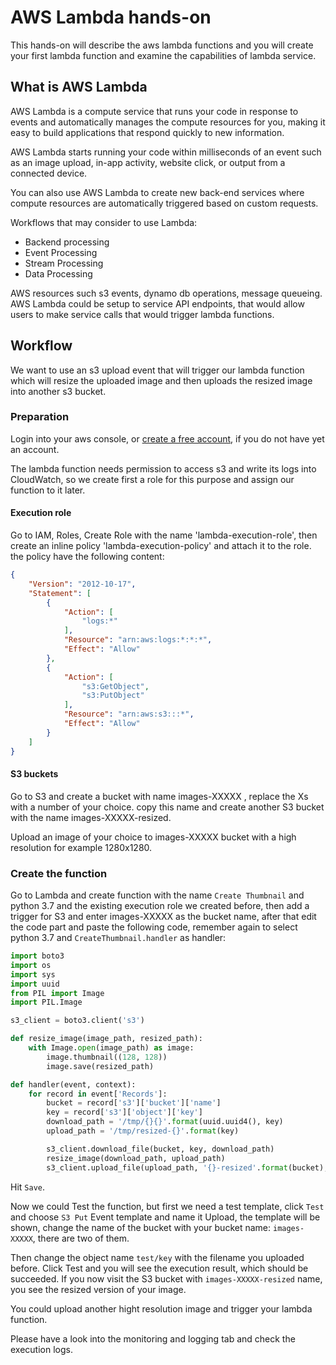 # AWS Lambda hands-on

This hands-on will describe the aws lambda functions and you will create your first lambda function and examine the capabilities of lambda service.

## What is AWS Lambda

AWS Lambda is a compute service that runs your code in response to events and automatically manages the compute resources for you, making it easy to build applications that respond quickly to new information.

AWS Lambda starts running your code within milliseconds of an event such as an image upload, in-app activity, website click, or output from a connected device.

You can also use AWS Lambda to create new back-end services where compute resources are automatically triggered based on custom requests.

Workflows that may consider to use Lambda:

- Backend processing
- Event Processing
- Stream Processing
- Data Processing

AWS resources such s3 events, dynamo db operations, message queueing. AWS Lambda could be setup to service API endpoints, that would allow users to make service calls that would trigger lambda functions.

## Workflow

We want to use an s3 upload event that will trigger our lambda function which will resize the uploaded image and then uploads the resized image into another s3 bucket.

### Preparation

Login into your aws console, or [create a free account](https://aws.amazon.com/free/?all-free-tier.sort-by=item.additionalFields.SortRank&all-free-tier.sort-order=asc), if you do not have yet an account.

The lambda function needs permission to access s3 and write its logs into CloudWatch, so we create first a role for this purpose and assign our function to it later.

#### Execution role

Go to IAM, Roles, Create Role with the name 'lambda-execution-role', then create an inline policy 'lambda-execution-policy' and attach it to the role. the policy have the following content:

```json
{
    "Version": "2012-10-17",
    "Statement": [
        {
            "Action": [
                "logs:*"
            ],
            "Resource": "arn:aws:logs:*:*:*",
            "Effect": "Allow"
        },
        {
            "Action": [
                "s3:GetObject",
                "s3:PutObject"
            ],
            "Resource": "arn:aws:s3:::*",
            "Effect": "Allow"
        }
    ]
}
```

#### S3 buckets

Go to S3 and create a bucket with name images-XXXXX , replace the Xs with a number of your choice. copy this name and create another S3 bucket with the name images-XXXXX-resized.

Upload an image of your choice to images-XXXXX  bucket with a high resolution for example 1280x1280.

### Create the function

Go to Lambda and create function with the name `Create Thumbnail` and python 3.7 and the existing execution role we created before, then add a trigger for S3 and enter images-XXXXX  as the bucket name, after that edit the code part and paste the following code, remember again to select python 3.7 and `CreateThumbnail.handler` as handler:

```python
import boto3
import os
import sys
import uuid
from PIL import Image
import PIL.Image

s3_client = boto3.client('s3')

def resize_image(image_path, resized_path):
    with Image.open(image_path) as image:
        image.thumbnail((128, 128))
        image.save(resized_path)

def handler(event, context):
    for record in event['Records']:
        bucket = record['s3']['bucket']['name']
        key = record['s3']['object']['key']
        download_path = '/tmp/{}{}'.format(uuid.uuid4(), key)
        upload_path = '/tmp/resized-{}'.format(key)

        s3_client.download_file(bucket, key, download_path)
        resize_image(download_path, upload_path)
        s3_client.upload_file(upload_path, '{}-resized'.format(bucket), key)

```

Hit `Save`.

Now we could Test the function, but first we need a test template, click `Test` and choose `S3 Put` Event template and name it Upload, the template will be shown, change the name of the bucket with your bucket name: `images-XXXXX`, there are two of them.

Then change the object name `test/key` with the filename you uploaded before. Click Test and you will see the execution result, which should be succeeded. If you now visit the S3 bucket with `images-XXXXX-resized` name, you see the resized version of your image.

You could upload another hight resolution image and trigger your lambda function.

Please have a look into the monitoring and logging tab and check the execution logs.
